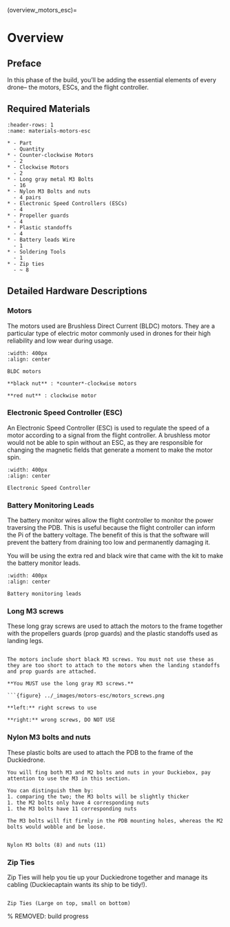 (overview_motors_esc)=
# Overview
## Preface

In this phase of the build, you’ll be adding the essential elements of every drone– the motors, ESCs, and the flight controller.

## Required Materials
```{list-table} Materials
:header-rows: 1
:name: materials-motors-esc

* - Part
  - Quantity
* - Counter-clockwise Motors
  - 2
* - Clockwise Motors 
  - 2
* - Long gray metal M3 Bolts 
  - 16
* - Nylon M3 Bolts and nuts
  - 4 pairs
* - Electronic Speed Controllers (ESCs)
  - 4
* - Propeller guards
  - 4
* - Plastic standoffs
  - 4
* - Battery leads Wire
  - 1
* - Soldering Tools
  - 1
* - Zip ties
  - ~ 8
```



## Detailed Hardware Descriptions

### Motors
The motors used are Brushless Direct Current (BLDC) motors. They are a particular type of electric motor commonly used in drones for their high reliability and low wear during usage.

```{figure} ../_images/motors-esc/motors.jpg
:width: 400px
:align: center

BLDC motors

**black nut** : *counter*-clockwise motors

**red nut** : clockwise motor
```

### Electronic Speed Controller (ESC)
An Electronic Speed Controller (ESC) is used to regulate the speed of a motor according to a signal from the flight controller. A brushless motor would not be able to spin without an ESC, as they are responsible for changing the magnetic fields that generate a moment to make the motor spin.

```{figure} ../_images/components-official/ESC.png
:width: 400px
:align: center

Electronic Speed Controller
```

### Battery Monitoring Leads

The battery monitor wires allow the flight controller to monitor the power traversing the PDB. This is useful because the flight controller can inform the Pi of the battery voltage. The benefit of this is that the software will prevent the battery from draining too low and permanently damaging it.

You will be using the extra red and black wire that came with the kit to make the battery monitor leads.

```{figure} ../_images/motors-esc/wire.png
:width: 400px
:align: center

Battery monitoring leads
```

### Long M3 screws

These long gray screws are used to attach the motors to the frame together with the propellers guards (prop guards) and the plastic standoffs used as landing legs.

```{image} ../_images/components-official/long_M3_screws.png
```

```{danger} 
The motors include short black M3 screws. You must not use these as they are too short to attach to the motors when the landing standoffs and prop guards are attached. 

**You MUST use the long gray M3 screws.**

```{figure} ../_images/motors-esc/motors_screws.png

**left:** right screws to use

**right:** wrong screws, DO NOT USE
```

### Nylon M3 bolts and nuts
These plastic bolts are used to attach the PDB to the frame of the Duckiedrone.

```{warning}
You will fing both M3 and M2 bolts and nuts in your Duckiebox, pay attention to use the M3 in this section.

You can distinguish them by:
1. comparing the two; the M3 bolts will be slightly thicker
1. the M2 bolts only have 4 corresponding nuts
1. the M3 bolts have 11 corresponding nuts

The M3 bolts will fit firmly in the PDB mounting holes, whereas the M2 bolts would wobble and be loose.
```
```{figure} ../_images/components-official/nylon_M3_bolts_nuts.png

Nylon M3 bolts (8) and nuts (11)
```

### Zip Ties

Zip Ties will help you tie up your Duckiedrone together and manage its cabling (Duckiecaptain wants its ship to be tidy!).

```{figure} ../_images/components-official/zip_ties.png

Zip Ties (Large on top, small on bottom)
```

% REMOVED: build progress
